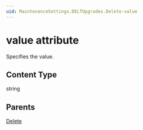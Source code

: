 ```yaml
---
uid: MaintenanceSettings.DELTUpgrades.Delete-value
---
```


# value attribute

Specifies the value.

## Content Type

string

## Parents

[Delete](xref:MaintenanceSettings.DELTUpgrades.Delete)
